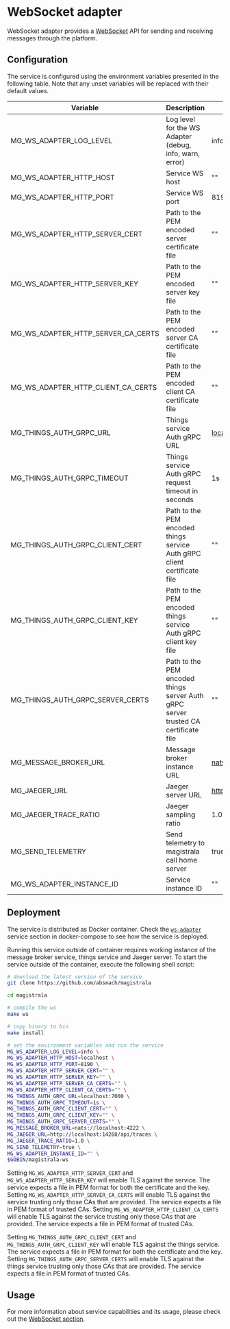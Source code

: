 # WebSocket adapter

WebSocket adapter provides a [WebSocket](https://en.wikipedia.org/wiki/WebSocket#:~:text=WebSocket%20is%20a%20computer%20communications,protocol%20is%20known%20as%20WebSockets.) API for sending and receiving messages through the platform.

## Configuration

The service is configured using the environment variables presented in the following table. Note that any unset variables will be replaced with their default values.

| Variable                           | Description                                                                        | Default                             |
| ---------------------------------- | ---------------------------------------------------------------------------------- | ----------------------------------- |
| MG_WS_ADAPTER_LOG_LEVEL            | Log level for the WS Adapter (debug, info, warn, error)                            | info                                |
| MG_WS_ADAPTER_HTTP_HOST            | Service WS host                                                                    | ""                                  |
| MG_WS_ADAPTER_HTTP_PORT            | Service WS port                                                                    | 8190                                |
| MG_WS_ADAPTER_HTTP_SERVER_CERT     | Path to the PEM encoded server certificate file                                    | ""                                  |
| MG_WS_ADAPTER_HTTP_SERVER_KEY      | Path to the PEM encoded server key file                                            | ""                                  |
| MG_WS_ADAPTER_HTTP_SERVER_CA_CERTS | Path to the PEM encoded server CA certificate file                                 | ""                                  |
| MG_WS_ADAPTER_HTTP_CLIENT_CA_CERTS | Path to the PEM encoded client CA certificate file                                 | ""                                  |
| MG_THINGS_AUTH_GRPC_URL            | Things service Auth gRPC URL                                                       | <localhost:7000>                    |
| MG_THINGS_AUTH_GRPC_TIMEOUT        | Things service Auth gRPC request timeout in seconds                                | 1s                                  |
| MG_THINGS_AUTH_GRPC_CLIENT_CERT    | Path to the PEM encoded things service Auth gRPC client certificate file           | ""                                  |
| MG_THINGS_AUTH_GRPC_CLIENT_KEY     | Path to the PEM encoded things service Auth gRPC client key file                   | ""                                  |
| MG_THINGS_AUTH_GRPC_SERVER_CERTS   | Path to the PEM encoded things server Auth gRPC server trusted CA certificate file | ""                                  |
| MG_MESSAGE_BROKER_URL              | Message broker instance URL                                                        | <nats://localhost:4222>             |
| MG_JAEGER_URL                      | Jaeger server URL                                                                  | <http://localhost:14268/api/traces> |
| MG_JAEGER_TRACE_RATIO              | Jaeger sampling ratio                                                              | 1.0                                 |
| MG_SEND_TELEMETRY                  | Send telemetry to magistrala call home server                                      | true                                |
| MG_WS_ADAPTER_INSTANCE_ID          | Service instance ID                                                                | ""                                  |

## Deployment

The service is distributed as Docker container. Check the [`ws-adapter`](https://github.com/absmach/magistrala/blob/main/docker/docker-compose.yml) service section in docker-compose to see how the service is deployed.

Running this service outside of container requires working instance of the message broker service, things service and Jaeger server.
To start the service outside of the container, execute the following shell script:

```bash
# download the latest version of the service
git clone https://github.com/absmach/magistrala

cd magistrala

# compile the ws
make ws

# copy binary to bin
make install

# set the environment variables and run the service
MG_WS_ADAPTER_LOG_LEVEL=info \
MG_WS_ADAPTER_HTTP_HOST=localhost \
MG_WS_ADAPTER_HTTP_PORT=8190 \
MG_WS_ADAPTER_HTTP_SERVER_CERT="" \
MG_WS_ADAPTER_HTTP_SERVER_KEY="" \
MG_WS_ADAPTER_HTTP_SERVER_CA_CERTS="" \
MG_WS_ADAPTER_HTTP_CLIENT_CA_CERTS="" \
MG_THINGS_AUTH_GRPC_URL=localhost:7000 \
MG_THINGS_AUTH_GRPC_TIMEOUT=1s \
MG_THINGS_AUTH_GRPC_CLIENT_CERT="" \
MG_THINGS_AUTH_GRPC_CLIENT_KEY="" \
MG_THINGS_AUTH_GRPC_SERVER_CERTS="" \
MG_MESSAGE_BROKER_URL=nats://localhost:4222 \
MG_JAEGER_URL=http://localhost:14268/api/traces \
MG_JAEGER_TRACE_RATIO=1.0 \
MG_SEND_TELEMETRY=true \
MG_WS_ADAPTER_INSTANCE_ID="" \
$GOBIN/magistrala-ws
```

Setting `MG_WS_ADAPTER_HTTP_SERVER_CERT` and `MG_WS_ADAPTER_HTTP_SERVER_KEY` will enable TLS against the service. The service expects a file in PEM format for both the certificate and the key. Setting `MG_WS_ADAPTER_HTTP_SERVER_CA_CERTS` will enable TLS against the service trusting only those CAs that are provided. The service expects a file in PEM format of trusted CAs. Setting `MG_WS_ADAPTER_HTTP_CLIENT_CA_CERTS` will enable TLS against the service trusting only those CAs that are provided. The service expects a file in PEM format of trusted CAs.

Setting `MG_THINGS_AUTH_GRPC_CLIENT_CERT` and `MG_THINGS_AUTH_GRPC_CLIENT_KEY` will enable TLS against the things service. The service expects a file in PEM format for both the certificate and the key. Setting `MG_THINGS_AUTH_GRPC_SERVER_CERTS` will enable TLS against the things service trusting only those CAs that are provided. The service expects a file in PEM format of trusted CAs.

## Usage

For more information about service capabilities and its usage, please check out the [WebSocket section](https://docs.mainflux.io/messaging/#websocket).
